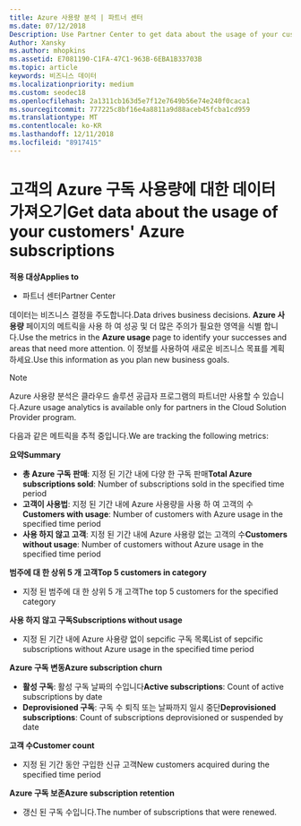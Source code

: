 ```yaml
---
title: Azure 사용량 분석 | 파트너 센터
ms.date: 07/12/2018
Description: Use Partner Center to get data about the usage of your customers' Azure subscriptions.
Author: Xansky
ms.author: mhopkins
ms.assetid: E7081190-C1FA-47C1-963B-6EBA1B33703B
ms.topic: article
keywords: 비즈니스 데이터
ms.localizationpriority: medium
ms.custom: seodec18
ms.openlocfilehash: 2a1311cb163d5e7f12e7649b56e74e240f0caca1
ms.sourcegitcommit: 777225c8bf16e4a8811a9d88aceb45fcba1cd959
ms.translationtype: MT
ms.contentlocale: ko-KR
ms.lasthandoff: 12/11/2018
ms.locfileid: "8917415"
---
```

# <a name="get-data-about-the-usage-of-your-customers-azure-subscriptions"></a><span data-ttu-id="e24a9-103">고객의 Azure 구독 사용량에 대한 데이터 가져오기</span><span class="sxs-lookup"><span data-stu-id="e24a9-103">Get data about the usage of your customers' Azure subscriptions</span></span> 

**<span data-ttu-id="e24a9-104">적용 대상</span><span class="sxs-lookup"><span data-stu-id="e24a9-104">Applies to</span></span>**
- <span data-ttu-id="e24a9-105">파트너 센터</span><span class="sxs-lookup"><span data-stu-id="e24a9-105">Partner Center</span></span>

<span data-ttu-id="e24a9-106">데이터는 비즈니스 결정을 주도합니다.</span><span class="sxs-lookup"><span data-stu-id="e24a9-106">Data drives business decisions.</span></span> <span data-ttu-id="e24a9-107">**Azure 사용량** 페이지의 메트릭을 사용 하 여 성공 및 더 많은 주의가 필요한 영역을 식별 합니다.</span><span class="sxs-lookup"><span data-stu-id="e24a9-107">Use the metrics in the **Azure usage** page to identify your successes and areas that need more attention.</span></span> <span data-ttu-id="e24a9-108">이 정보를 사용하여 새로운 비즈니스 목표를 계획하세요.</span><span class="sxs-lookup"><span data-stu-id="e24a9-108">Use this information as you plan new business goals.</span></span>

> [!NOTE]
> <span data-ttu-id="e24a9-109">Azure 사용량 분석은 클라우드 솔루션 공급자 프로그램의 파트너만 사용할 수 있습니다.</span><span class="sxs-lookup"><span data-stu-id="e24a9-109">Azure usage  analytics is available only for partners in the Cloud Solution Provider program.</span></span>

<span data-ttu-id="e24a9-110">다음과 같은 메트릭을 추적 중입니다.</span><span class="sxs-lookup"><span data-stu-id="e24a9-110">We are tracking the following metrics:</span></span>

**<span data-ttu-id="e24a9-111">요약</span><span class="sxs-lookup"><span data-stu-id="e24a9-111">Summary</span></span>**  
 - <span data-ttu-id="e24a9-112">**총 Azure 구독 판매**: 지정 된 기간 내에 다양 한 구독 판매</span><span class="sxs-lookup"><span data-stu-id="e24a9-112">**Total Azure subscriptions sold**: Number of subscriptions sold in the specified time period</span></span>  
 - <span data-ttu-id="e24a9-113">**고객이 사용법**: 지정 된 기간 내에 Azure 사용량을 사용 하 여 고객의 수</span><span class="sxs-lookup"><span data-stu-id="e24a9-113">**Customers with usage**: Number of customers with Azure usage in the specified time period</span></span>  
 - <span data-ttu-id="e24a9-114">**사용 하지 않고 고객**: 지정 된 기간 내에 Azure 사용량 없는 고객의 수</span><span class="sxs-lookup"><span data-stu-id="e24a9-114">**Customers without usage**: Number of customers without Azure usage in the specified time period</span></span>  

**<span data-ttu-id="e24a9-115">범주에 대 한 상위 5 개 고객</span><span class="sxs-lookup"><span data-stu-id="e24a9-115">Top 5 customers in category</span></span>**  
 -  <span data-ttu-id="e24a9-116">지정 된 범주에 대 한 상위 5 개 고객</span><span class="sxs-lookup"><span data-stu-id="e24a9-116">The top 5 customers for the specified category</span></span>  

**<span data-ttu-id="e24a9-117">사용 하지 않고 구독</span><span class="sxs-lookup"><span data-stu-id="e24a9-117">Subscriptions without usage</span></span>**  
 -  <span data-ttu-id="e24a9-118">지정 된 기간 내에 Azure 사용량 없이 sepcific 구독 목록</span><span class="sxs-lookup"><span data-stu-id="e24a9-118">List of sepcific subscriptions without Azure usage in the specified time period</span></span>  

**<span data-ttu-id="e24a9-119">Azure 구독 변동</span><span class="sxs-lookup"><span data-stu-id="e24a9-119">Azure subscription churn</span></span>**  
 - <span data-ttu-id="e24a9-120">**활성 구독**: 활성 구독 날짜의 수입니다</span><span class="sxs-lookup"><span data-stu-id="e24a9-120">**Active subscriptions**: Count of active subscriptions by date</span></span>  
 - <span data-ttu-id="e24a9-121">**Deprovisioned 구독**: 구독 수 퇴직 또는 날짜까지 일시 중단</span><span class="sxs-lookup"><span data-stu-id="e24a9-121">**Deprovisioned subscriptions**: Count of subscriptions deprovisioned or suspended by date</span></span>  

**<span data-ttu-id="e24a9-122">고객 수</span><span class="sxs-lookup"><span data-stu-id="e24a9-122">Customer count</span></span>**
 - <span data-ttu-id="e24a9-123">지정 된 기간 동안 구입한 신규 고객</span><span class="sxs-lookup"><span data-stu-id="e24a9-123">New customers acquired during the specified time period</span></span>  

**<span data-ttu-id="e24a9-124">Azure 구독 보존</span><span class="sxs-lookup"><span data-stu-id="e24a9-124">Azure subscription retention</span></span>**  
 - <span data-ttu-id="e24a9-125">갱신 된 구독 수입니다.</span><span class="sxs-lookup"><span data-stu-id="e24a9-125">The number of subscriptions that were renewed.</span></span>   
  